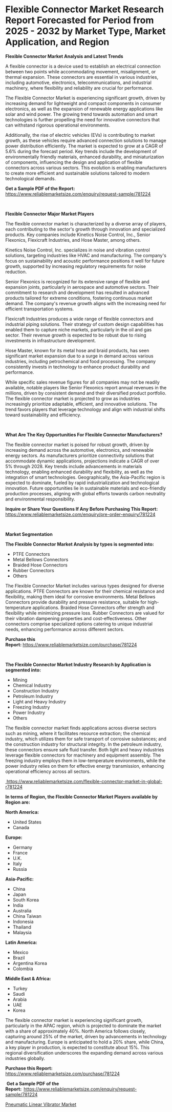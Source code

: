 <p><h1>Flexible Connector Market Research Report Forecasted for Period from 2025 -  2032 by Market Type, Market Application, and Region</h1></p><p><strong>Flexible Connector Market Analysis and Latest Trends</strong></p>
<p><p>A flexible connector is a device used to establish an electrical connection between two points while accommodating movement, misalignment, or thermal expansion. These connectors are essential in various industries, including automotive, electronics, telecommunications, and industrial machinery, where flexibility and reliability are crucial for performance. </p><p>The Flexible Connector Market is experiencing significant growth, driven by increasing demand for lightweight and compact components in consumer electronics, as well as the expansion of renewable energy applications like solar and wind power. The growing trend towards automation and smart technologies is further propelling the need for innovative connectors that can withstand rigorous operational environments. </p><p>Additionally, the rise of electric vehicles (EVs) is contributing to market growth, as these vehicles require advanced connection solutions to manage power distribution efficiently. The market is expected to grow at a CAGR of 5.6% during the forecast period. Key trends include the development of environmentally friendly materials, enhanced durability, and miniaturization of components, influencing the design and application of flexible connectors across various sectors. This evolution is enabling manufacturers to create more efficient and sustainable solutions tailored to modern technological demands.</p></p>
<p><strong>Get a Sample PDF of the Report:&nbsp;</strong> <a href="https://www.reliablemarketsize.com/enquiry/request-sample/781224?utm_campaign=2442&utm_medium=2&utm_source=Github&utm_content=ia&utm_term=26032025&utm_id=flexible-connector">https://www.reliablemarketsize.com/enquiry/request-sample/781224</a></p>
<p>&nbsp;</p>
<p><strong>Flexible Connector Major Market Players</strong></p>
<p><p>The flexible connector market is characterized by a diverse array of players, each contributing to the sector's growth through innovation and specialized products. Key companies include Kinetics Noise Control, Inc., Senior Flexonics, Flexicraft Industries, and Hose Master, among others. </p><p>Kinetics Noise Control, Inc. specializes in noise and vibration control solutions, targeting industries like HVAC and manufacturing. The company's focus on sustainability and acoustic performance positions it well for future growth, supported by increasing regulatory requirements for noise reduction.</p><p>Senior Flexonics is recognized for its extensive range of flexible and expansion joints, particularly in aerospace and automotive sectors. Their commitment to research and development has resulted in advanced products tailored for extreme conditions, fostering continuous market demand. The company's revenue growth aligns with the increasing need for efficient transportation systems.</p><p>Flexicraft Industries produces a wide range of flexible connectors and industrial piping solutions. Their strategy of custom design capabilities has enabled them to capture niche markets, particularly in the oil and gas sector. Their revenue growth is expected to be robust due to rising investments in infrastructure development.</p><p>Hose Master, known for its metal hose and braid products, has seen significant market expansion due to a surge in demand across various industries, including petrochemical and food processing. The company consistently invests in technology to enhance product durability and performance.</p><p>While specific sales revenue figures for all companies may not be readily available, notable players like Senior Flexonics report annual revenues in the millions, driven by consistent demand and their diversified product portfolio. The flexible connector market is projected to grow as industries increasingly prioritize adaptable, efficient, and innovative solutions. The trend favors players that leverage technology and align with industrial shifts toward sustainability and efficiency.</p></p>
<p>&nbsp;</p>
<p><strong>What Are The Key Opportunities For Flexible Connector Manufacturers?</strong></p>
<p><p>The flexible connector market is poised for robust growth, driven by increasing demand across the automotive, electronics, and renewable energy sectors. As manufacturers prioritize connectivity solutions that accommodate dynamic applications, projections indicate a CAGR of over 5% through 2028. Key trends include advancements in materials technology, enabling enhanced durability and flexibility, as well as the integration of smart technologies. Geographically, the Asia-Pacific region is expected to dominate, fueled by rapid industrialization and technological innovation. Future opportunities lie in sustainable materials and eco-friendly production processes, aligning with global efforts towards carbon neutrality and environmental responsibility.</p></p>
<p><strong>Inquire or Share Your Questions If Any Before Purchasing This Report:</strong> <a href="https://www.reliablemarketsize.com/enquiry/pre-order-enquiry/781224?utm_campaign=2442&utm_medium=2&utm_source=Github&utm_content=ia&utm_term=26032025&utm_id=flexible-connector">https://www.reliablemarketsize.com/enquiry/pre-order-enquiry/781224</a></p>
<p>&nbsp;</p>
<p><strong>Market Segmentation</strong></p>
<p><strong>The Flexible Connector Market Analysis by types is segmented into:</strong></p>
<p><ul><li>PTFE Connectors</li><li>Metal Bellows Connectors</li><li>Braided Hose Connectors</li><li>Rubber Connectors</li><li>Others</li></ul></p>
<p><p>The Flexible Connector Market includes various types designed for diverse applications. PTFE Connectors are known for their chemical resistance and flexibility, making them ideal for corrosive environments. Metal Bellows Connectors provide durability and pressure resistance, suitable for high-temperature applications. Braided Hose Connectors offer strength and flexibility while minimizing pressure loss. Rubber Connectors are valued for their vibration dampening properties and cost-effectiveness. Other connectors comprise specialized options catering to unique industrial needs, enhancing performance across different sectors.</p></p>
<p><strong>Purchase this Report:&nbsp;</strong><a href="https://www.reliablemarketsize.com/purchase/781224?utm_campaign=2442&utm_medium=2&utm_source=Github&utm_content=ia&utm_term=26032025&utm_id=flexible-connector">https://www.reliablemarketsize.com/purchase/781224</a></p>
<p>&nbsp;</p>
<p><strong>The Flexible Connector Market Industry Research by Application is segmented into:</strong></p>
<p><ul><li>Mining</li><li>Chemical Industry</li><li>Construction Industry</li><li>Petroleum Industry</li><li>Light and Heavy Industry</li><li>Freezing Industry</li><li>Power Industry</li><li>Others</li></ul></p>
<p><p>The flexible connector market finds applications across diverse sectors such as mining, where it facilitates resource extraction; the chemical industry, which utilizes them for safe transport of corrosive substances; and the construction industry for structural integrity. In the petroleum industry, these connectors ensure safe fluid transfer. Both light and heavy industries leverage flexible connectors for machinery and equipment assembly. The freezing industry employs them in low-temperature environments, while the power industry relies on them for effective energy transmission, enhancing operational efficiency across all sectors.</p></p>
<p><a href="https://www.reliablemarketsize.com/flexible-connector-market-in-global-r781224?utm_campaign=2442&utm_medium=2&utm_source=Github&utm_content=ia&utm_term=26032025&utm_id=flexible-connector">&nbsp;https://www.reliablemarketsize.com/flexible-connector-market-in-global-r781224</a></p>
<p><strong>In terms of Region, the Flexible Connector Market Players available by Region are:</strong></p>
<p>
    <p> <strong> North America: </strong>
        <ul>
            <li>United States</li>
            <li>Canada</li>
        </ul>
        </p> 
    <p> <strong> Europe: </strong>
        <ul>
            <li>Germany</li>
            <li>France</li>
            <li>U.K.</li>
            <li>Italy</li>
            <li>Russia</li>
        </ul>
        </p> 
    <p> <strong> Asia-Pacific: </strong>
        <ul>
            <li>China</li>
            <li>Japan</li>
            <li>South Korea</li>
            <li>India</li>
            <li>Australia</li>
            <li>China Taiwan</li>
            <li>Indonesia</li>
            <li>Thailand</li>
            <li>Malaysia</li>
        </ul>
        </p> 
    <p> <strong> Latin America: </strong>
        <ul>
            <li>Mexico</li>
            <li>Brazil</li>
            <li>Argentina Korea</li>
            <li>Colombia</li>
        </ul>
        </p> 
    <p> <strong> Middle East & Africa: </strong>
        <ul>
            <li>Turkey</li>
            <li>Saudi</li>
            <li>Arabia</li>
            <li>UAE</li>
            <li>Korea</li>
        </ul>
    </p>
    </p>
<p><p>The flexible connector market is experiencing significant growth, particularly in the APAC region, which is projected to dominate the market with a share of approximately 40%. North America follows closely, capturing around 25% of the market, driven by advancements in technology and manufacturing. Europe is anticipated to hold a 20% share, while China, a key player in production, is expected to constitute about 15%. This regional diversification underscores the expanding demand across various industries globally.</p></p>
<p><strong>Purchase this Report: </strong><a href="https://www.reliablemarketsize.com/purchase/781224?utm_campaign=2442&utm_medium=2&utm_source=Github&utm_content=ia&utm_term=26032025&utm_id=flexible-connector">https://www.reliablemarketsize.com/purchase/781224</a></p>
<p>&nbsp;<strong>Get a Sample PDF of the Report:&nbsp;&nbsp;</strong><a href="https://www.reliablemarketsize.com/enquiry/request-sample/781224?utm_campaign=2442&utm_medium=2&utm_source=Github&utm_content=ia&utm_term=26032025&utm_id=flexible-connector">https://www.reliablemarketsize.com/enquiry/request-sample/781224</a></p>
<p><strong></strong></p>
<p><p><a href="https://github.com/FahadAhmed223/Market-Research-Report-List-1/blob/main/pneumatic-linear-vibrator-market.md?utm_campaign=2442&utm_medium=2&utm_source=Github&utm_content=ia&utm_term=26032025&utm_id=flexible-connector">Pneumatic Linear Vibrator Market</a></p></p>